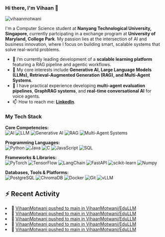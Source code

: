 ### Hi there, I'm Vihaan 👋

<p align="left"> <img src="https://komarev.com/ghpvc/?username=VihaanMotwani&label=Profile%20views&color=0e75b6&style=flat" alt="vihaanmotwani" /> </p>

I'm a Computer Science student at **Nanyang Technological University, Singapore**, currently partcipating in a exchange program at **University of Maryland, College Park**.
My passion lies at the intersection of AI and business innovation, where I focus on building smart, scalable systems that solve real-world problems.

- 🔭 I’m currently leading development of a **scalable learning platform** featuring a RAG pipeline and agentic workflows.
- 🌱 My core interests include **Generative AI, Large Language Models (LLMs), Retrieval-Augmented Generation (RAG), and Multi-Agent Systems**.
- 💼 I have practical experience developing **multi-agent evaluation pipelines**, **GraphRAG systems**, and **real-time conversational AI** for voice agents.
- 📫 How to reach me: [**LinkedIn**](https://www.linkedin.com/in/vihaanmotwani).

### My Tech Stack

<p align="left">
  <strong>Core Competencies:</strong><br>
  <img src="https://img.shields.io/badge/Artificial%20Intelligence-4497E0?style=for-the-badge&logo=openai&logoColor=white" alt="AI"/>
  <img src="https://img.shields.io/badge/Large%20Language%20Models-A855F7?style=for-the-badge" alt="LLM"/>
  <img src="https://img.shields.io/badge/Generative%20AI-6E9ECF?style=for-the-badge" alt="Generative AI"/>
  <img src="https://img.shields.io/badge/RAG-F472B6?style=for-the-badge" alt="RAG"/>
  <img src="https://img.shields.io/badge/Multi--Agent%20Systems-F59E0B?style=for-the-badge" alt="Multi-Agent Systems"/>
</p>

<p align="left">
  <strong>Programming Languages:</strong><br>
  <img src="https://img.shields.io/badge/Python-3776AB?style=for-the-badge&logo=python&logoColor=white" alt="Python"/>
  <img src="https://img.shields.io/badge/Java-ED8B00?style=for-the-badge&logo=openjdk&logoColor=white" alt="Java"/>
  <img src="https://img.shields.io/badge/C-A8B9CC?style=for-the-badge&logo=c&logoColor=black" alt="C"/>
  <img src="https://img.shields.io/badge/JavaScript-F7DF1E?style=for-the-badge&logo=javascript&logoColor=black" alt="JavaScript"/>
  <img src="https://img.shields.io/badge/SQL-025E8C?style=for-the-badge&logo=microsoft-sql-server&logoColor=white" alt="SQL"/>
</p>

<p align="left">
  <strong>Frameworks & Libraries:</strong><br>
  <img src="https://img.shields.io/badge/PyTorch-%23EE4C2C.svg?style=for-the-badge&logo=PyTorch&logoColor=white" alt="PyTorch"/>
  <img src="https://img.shields.io/badge/TensorFlow-%23FF6F00.svg?style=for-the-badge&logo=TensorFlow&logoColor=white" alt="TensorFlow"/>
  <img src="https://img.shields.io/badge/LangChain-14924B?style=for-the-badge&logo=langchain&logoColor=white" alt="LangChain"/>
  <img src="https://img.shields.io/badge/FastAPI-009688?style=for-the-badge&logo=fastapi&logoColor=white" alt="FastAPI"/>
  <img src="https://img.shields.io/badge/scikit--learn-%23F7931E.svg?style=for-the-badge&logo=scikit-learn&logoColor=white" alt="scikit-learn"/>
  <img src="https://img.shields.io/badge/Numpy-%23013243.svg?style=for-the-badge&logo=numpy&logoColor=white" alt="Numpy"/>
</p>

<p align="left">
  <strong>Databases, Tools & Platforms:</strong><br>
  <img src="https://img.shields.io/badge/PostgreSQL-4169E1?style=for-the-badge&logo=postgresql&logoColor=white" alt="PostgreSQL"/>
  <img src="https://img.shields.io/badge/ChromaDB-5A43E4?style=for-the-badge" alt="ChromaDB"/>
  <img src="https://img.shields.io/badge/Docker-2496ED?style=for-the-badge&logo=docker&logoColor=white" alt="Docker"/>
  <img src="https://img.shields.io/badge/Git-F05032?style=for-the-badge&logo=git&logoColor=white" alt="Git"/>
  <img src="https://img.shields.io/badge/vLLM-F5A623?style=for-the-badge" alt="vLLM"/>
</p>

## ⚡ Recent Activity
<!-- ACTIVITY_SECTION:START --><li>📌 <a href="https://github.com/VihaanMotwani/EduLLM/compare/012924fa6a...a1a9c34513">VihaanMotwani pushed to main in VihaanMotwani/EduLLM</a></li><li>📌 <a href="https://github.com/VihaanMotwani/EduLLM/compare/8fcddbb6e5...012924fa6a">VihaanMotwani pushed to main in VihaanMotwani/EduLLM</a></li><li>📌 <a href="https://github.com/VihaanMotwani/EduLLM/compare/c0166e4b91...8fcddbb6e5">VihaanMotwani pushed to main in VihaanMotwani/EduLLM</a></li><li>📌 <a href="https://github.com/VihaanMotwani/EduLLM/compare/c8812cdc4d...c0166e4b91">VihaanMotwani pushed to main in VihaanMotwani/EduLLM</a></li><li>📌 <a href="https://github.com/VihaanMotwani/EduLLM/compare/58af05475e...c8812cdc4d">VihaanMotwani pushed to main in VihaanMotwani/EduLLM</a></li><!-- ACTIVITY_SECTION:END -->
